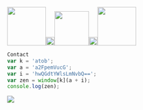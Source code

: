 <img src="https://media.giphy.com/media/djALPj5GbXwUcibXGv/giphy.gif" width="90"><img src="https://media.giphy.com/media/Y0xtyHetvfEBIk5FKh/giphy.gif" width="20"><img src="https://media.giphy.com/media/VI3PVWfo2QvQS9PgoG/giphy.gif" width="80" ><img src="https://media.giphy.com/media/Y0xtyHetvfEBIk5FKh/giphy.gif" width="20"><img src="https://media.giphy.com/media/YX4XbpJOCFQ3xmBxuZ/giphy.gif" width="90" >

```js
Contact
var k = 'atob'; 
var a = 'a2FpemVucG';
var i = 'hwQGdtYWlsLmNvbQ==';
var zen = window[k](a + i);
console.log(zen);
```
<img src="https://visitor-badge.laobi.icu/badge?page_id=kaizensecurity"/>       


